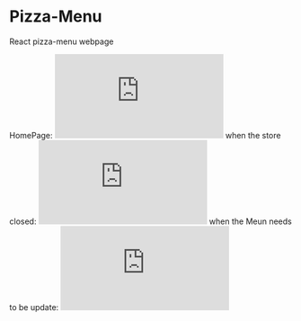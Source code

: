 # Pizza-Menu
React pizza-menu webpage

HomePage: 
![meun page](https://github.com/beibeiL123/Pizza-Menu/edit/main/README.md#:~:text=openPage-,.,-png)
when the store closed: 
![close page](https://github.com/beibeiL123/Pizza-Menu/edit/main/README.md#:~:text=images-,closedPage,-.png)
when the Meun needs to be update: 
![workon menu page](https://github.com/beibeiL123/Pizza-Menu/edit/main/README.md#:~:text=workonMenuPage.-,png,-README.md)


